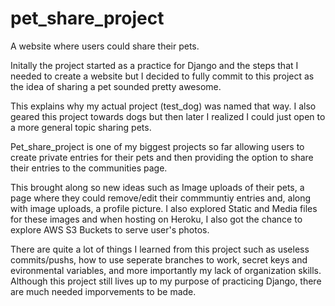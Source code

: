 # pet_share_project
A website where users could share their pets.

Initally the project started as a practice for Django and the steps that I needed to create a website but I decided to fully commit to this project as the idea
of sharing a pet sounded pretty awesome.

This explains why my actual project (test_dog) was named that way. I also geared this project towards dogs but then later I realized I could just open to a more general
topic sharing pets.

Pet_share_project is one of my biggest projects so far allowing users to create private entries for their pets and then providing the option to share their entries
to the communities page.

This brought along so new ideas such as Image uploads of their pets, a page where they could remove/edit their commmuntiy entries and, along with image uploads, a 
profile picture. I also explored Static and Media files for these images and when hosting on Heroku, I also got the chance to explore AWS S3 Buckets to serve
user's photos.

There are quite a lot of things I learned from this project such as useless commits/pushs, how to use seperate branches to work, secret keys and evironmental variables,
and more importantly my lack of organization skills. Although this project still lives up to my purpose of practicing Django, there are much needed imporvements to be made.
